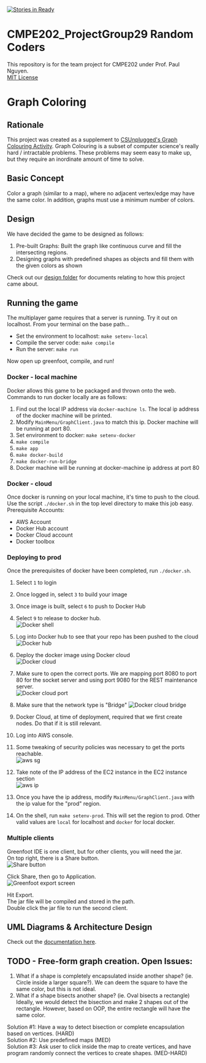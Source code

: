 [![Stories in Ready](https://badge.waffle.io/veereshkamble/CMPE202_ProjectGroup29.png?label=ready&title=Ready)](https://waffle.io/veereshkamble/CMPE202_ProjectGroup29)
# CMPE202_ProjectGroup29 Random Coders
This repository is for the team project for CMPE202 under Prof. Paul Nguyen.  
[MIT License](./LICENSE)

# Graph Coloring  

## Rationale
This project was created as a supplement to [CSUnplugged's Graph Colouring Activity](http://csunplugged.org/graph-colouring/).  Graph Colouring is a subset of computer science's really hard / intractable problems.  These problems may seem easy to make up, but they require an inordinate amount of time to solve. 

## Basic Concept  
Color a graph (similar to a map), where no adjacent vertex/edge may have the same color.  In addition, graphs must use a minimum number of colors.  

## Design

We have decided the game to be designed as follows:  
1. Pre-built Graphs: Built the graph like continuous curve and fill the intersecting regions.  
2. Designing graphs with predefined shapes as objects and fill them with the given colors as shown  

Check out our [design folder](./DESIGN/) for documents relating to how this project came about.

## Running the game  

The multiplayer game requires that a server is running.  Try it out on localhost.
From your terminal on the base path...  
* Set the environment to localhost:  `make setenv-local`
* Compile the server code: `make compile`  
* Run the server: `make run` 

Now open up greenfoot, compile, and run!   

### Docker -  local machine
Docker allows this game to be packaged and thrown onto the web.
Commands to run docker locally are as follows:  

1. Find out the local IP address via `docker-machine ls`.  The local ip address of the docker machine will be printed.  
2. Modify `MainMenu/GraphClient.java` to match this ip.  Docker machine will be running at port 80.
3. Set environment to docker: `make setenv-docker`  
4. `make compile`  
5. `make app`  
6. `make docker-build`  
7. `make docker-run-bridge`
8. Docker machine will be running at docker-machine ip address at port 80  

### Docker - cloud
Once docker is running on your local machine, it's time to push to the cloud.
Use the script `./docker.sh` in the top level directory to make this job easy.
Prerequisite Accounts:
* AWS Account  
* Docker Hub account  
* Docker Cloud account  
* Docker toolbox  

### Deploying to prod
Once the prerequisites of docker have been completed, run `./docker.sh`.  
1. Select `1` to login  
2. Once logged in, select `3` to build your image  
3. Once image is built, select `6` to push to Docker Hub  
4. Select `9` to release to docker hub.  
![Docker shell](./docImgs/dockersh.png)

5. Log into Docker hub to see that your repo has been pushed to the cloud  
![Docker hub](./docImgs/dockerhub-repo.png)  

6. Deploy the docker image using Docker cloud  
![Docker cloud](./docImgs/dockercloud.png)

7.  Make sure to open the correct ports.  We are mapping port 8080 to port 80 for the socket server and using port 9080 for the REST maintenance server.  
![Docker cloud port](./docImgs/dockercloud-port.png)

8.  Make sure that the network type is "Bridge"
![Docker cloud bridge](./docImgs/dockercloud-bridge.png)

9.  Docker Cloud, at time of deployment, required that we first create nodes.  Do that if it is still relevant.  

10. Log into AWS console.  

11.  Some tweaking of security policies was necessary to get the ports reachable.   
![aws sg](./docImgs/aws-sg.png)

12. Take note of the IP address of the EC2 instance in the EC2 instance section  
![aws ip](./docImgs/aws-ipname.png)

13.  Once you have the ip address, modify `MainMenu/GraphClient.java` with the ip value for the "prod" region.   

14.  On the shell, run `make setenv-prod`.  This will set the region to prod.  Other valid values are `local` for localhost and `docker` for local docker.  



### Multiple clients
Greenfoot IDE is one client, but for other clients, you will need the jar.  
On top right, there is a Share button.  
![Share button](./docImgs/share.png)

Click Share, then go to Application.  
![Greenfoot export screen](./docImgs/export.png)

Hit Export.  
The jar file will be compiled and stored in the path.  
Double click the jar file to run the second client.  


## UML Diagrams & Architecture Design
Check out the [documentation here](./UML/README.md).  


## TODO - Free-form graph creation.  Open Issues:  

1. What if a shape is completely encapsulated inside another shape?  (ie. Circle inside a larger square?).  We can deem the square to have the same color, but this is not ideal.  
2. What if a shape bisects another shape?  (ie. Oval bisects a rectangle)  Ideally, we would detect the bisection and make 2 shapes out of the rectangle.  However, based on OOP, the entire rectangle will have the same color.  

Solution #1: Have a way to detect bisection or complete encapsulation based on vertices.  (HARD)  
Solution #2: Use predefined maps (MED)  
Solution #3: Ask user to click inside the map to create vertices, and have program randomly connect the vertices to create shapes. (MED-HARD)  



